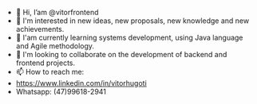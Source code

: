 - 👋 Hi, I’am @vitorfrontend
- 👀 I'm interested in new ideas, new proposals, new knowledge and new achievements.
- 🌱 I'am currently learning systems development, using Java language and Agile methodology.
- 💞️ I'm looking to collaborate on the development of backend and frontend projects.
- 📫 How to reach me:
- https://www.linkedin.com/in/vitorhugoti
- Whatsapp: (47)99618-2941


<!---
vitorfrontend/vitorfrontend is a ✨ special ✨ repository because its `README.md` (this file) appears on your GitHub profile.
You can click the Preview link to take a look at your changes.
--->
